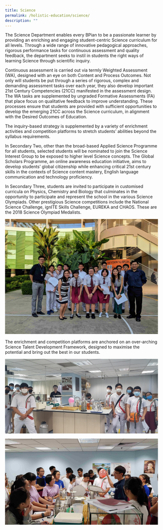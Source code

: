 ```yaml
---
title: Science
permalink: /holistic-education/science/
description: ""
---
```

The Science Department enables every BPian to be a passionate learner by providing an enriching and engaging student-centric Science curriculum for all levels. Through a wide range of innovative pedagogical approaches, rigorous performance tasks for continuous assessment and quality feedback, the department seeks to instil in students the right ways of learning Science through scientific inquiry.   
  
Continuous assessment is carried out via termly Weighted Assessment (WA), designed with an eye on both Content and Process Outcomes. Not only will students be put through a series of rigorous, complex and demanding assessment tasks over each year, they also develop important 21st Century Competencies (21CC) manifested in the assessment design. The WA tasks are supplemented by ungraded Formative Assessments (FA) that place focus on qualitative feedback to improve understanding. These processes ensure that students are provided with sufficient opportunities to develop the emerging 21CC across the Science curriculum, in alignment with the Desired Outcomes of Education.  
  
The inquiry-based strategy is supplemented by a variety of enrichment activities and competition platforms to stretch students’ abilities beyond the syllabus requirements.  
  
In Secondary Two, other than the broad-based Applied Science Programme for all students, selected students will be nominated to join the Science Interest Group to be exposed to higher level Science concepts. The Global Scholars Programme, an online awareness education initiative, aims to develop students’ global citizenship while enhancing critical 21st century skills in the contexts of Science content mastery, English language communication and technology proficiency.  
  
In Secondary Three, students are invited to participate in customised curricula on Physics, Chemistry and Biology that culminates in the opportunity to participate and represent the school in the various Science Olympiads. Other prestigious Science competitions include the National Science Challenge, ignITE Skills Challenge, EUREKA and CHAOS. These are the 2018 Science Olympiad Medalists.  
  

![](/images/science%201.jpeg) 

The enrichment and competition platforms are anchored on an over-arching Science Talent Development Framework, designed to maximise the potential and bring out the best in our students.  
  

![](/images/science%202.jpeg)

![](/images/science%203.jpeg)